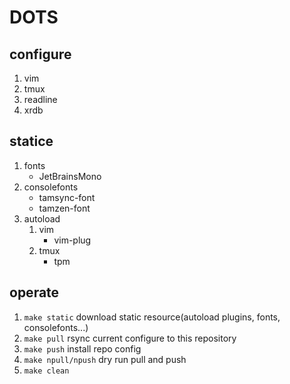 # DOTS

## configure
1. vim
2. tmux
3. readline
4. xrdb

## statice
1. fonts
    - JetBrainsMono
2. consolefonts
    - tamsync-font
    - tamzen-font
3. autoload
    1. vim
        - vim-plug
    2. tmux
        - tpm

## operate
1. `make static`
    download static resource(autoload plugins, fonts, consolefonts...)
2. `make pull`
    rsync current configure to this repository
3. `make push`
    install repo config
4. `make npull/npush`
    dry run pull and push
5. `make clean`
